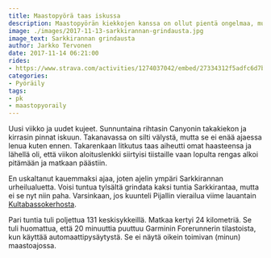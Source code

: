 ```yaml
---
title: Maastopyörä taas iskussa
description: Maastopyörän kiekkojen kanssa on ollut pientä ongelmaa, mutta nyt ne ovat melkein selätetty. Pinnat ovat kireällä ja se on hyvä asia.
image: ./images/2017-11-13-sarkkirannan-grindausta.jpg
image_text: Sarkkirannan grindausta
author: Jarkko Tervonen
date: 2017-11-14 06:21:00
rides:
- https://www.strava.com/activities/1274037042/embed/27334312f5adfc6d7b90f680f5efdd24581d9502
categories:
- Pyöräily
tags:
- pk
- maastopyoraily
---
```

Uusi viikko ja uudet kujeet. Sunnuntaina rihtasin Canyonin takakiekon ja kirrasin pinnat iskuun. Takanavassa on silti välystä, mutta se ei enää ajaessa lenua kuten ennen. Takarenkaan litkutus taas aiheutti omat haasteensa ja lähellä oli, että viikon aloituslenkki siirtyisi tiistaille vaan lopulta rengas alkoi pitämään ja matkaan päästiin.

En uskaltanut kauemmaksi ajaa, joten ajelin ympäri Sarkkirannan urheilualuetta. Voisi tuntua tylsältä grindata kaksi tuntia Sarkkirantaa, mutta ei se nyt niin paha. Varsinkaan, jos kuunteli Pijallin vierailua viime lauantain [Kultabassokerhosta](http://kbk.datanurkka.org/?vuosi=2017).

Pari tuntia tuli poljettua 131 keskisykkeillä. Matkaa kertyi 24 kilometriä. Se tuli huomattua, että 20 minuuttia puuttuu Garminin Forerunnerin tilastoista, kun käyttää automaattipysäytystä. Se ei näytä oikein toimivan (minun) maastoajossa.
